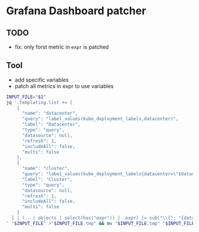 # Grafana Dashboard patcher

## TODO

- fix: only forst metric in `expr` is patched

## Tool

- add specific variables
- patch all metrics in expr to use variables

```bash
INPUT_FILE="$1"
jq '.templating.list += [
    {
      "name": "datacenter",
      "query": "label_values(kube_deployment_labels,datacenter)",
      "label": "Datacenter",
      "type": "query",
      "datasource": null,
      "refresh": 1,
      "includeAll": false,
      "multi": false
    },
    {
      "name": "cluster",
      "query": "label_values(kube_deployment_labels{datacenter=\"$datacenter\"},clusterID)",
      "label": "Cluster",
      "type": "query",
      "datasource": null,
      "refresh": 1,
      "includeAll": false,
      "multi": false
    }
  ] | (.. | objects | select(has("expr")) | .expr) |= sub("\\{"; "{datacenter=\"$datacenter\",clusterID=\"$cluster\",")
' "$INPUT_FILE" >"$INPUT_FILE.tmp" && mv "$INPUT_FILE.tmp" "$INPUT_FILE"
```
